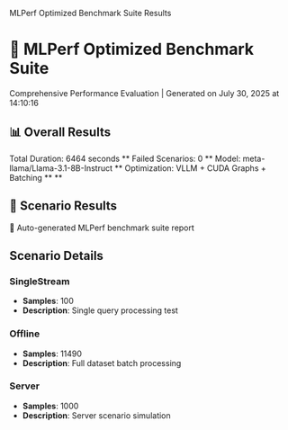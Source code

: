 MLPerf Optimized Benchmark Suite Results
# 🚀 MLPerf Optimized Benchmark Suite

Comprehensive Performance Evaluation | Generated on July 30, 2025 at 14:10:16

## 📊 Overall Results

Total Duration: 6464 seconds ** Failed Scenarios: 0 ** 
Model: meta-llama/Llama-3.1-8B-Instruct ** Optimization: VLLM + CUDA Graphs + Batching ** **
## 🎯 Scenario Results

🤖 Auto-generated MLPerf benchmark suite report

## Scenario Details

### SingleStream
- **Samples**: 100
- **Description**: Single query processing test

### Offline
- **Samples**: 11490
- **Description**: Full dataset batch processing

### Server
- **Samples**: 1000
- **Description**: Server scenario simulation

